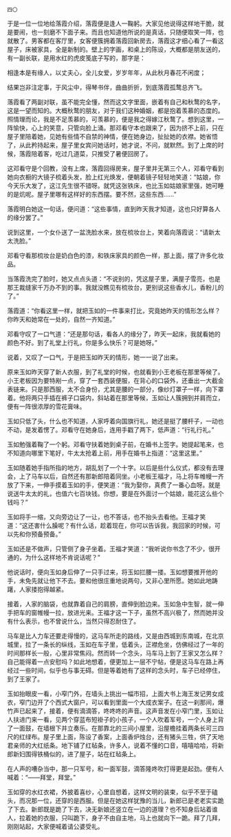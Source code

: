     四〇 

   于是一位一位地给落霞介绍，落霞便是逢人一鞠躬。大家见他说得这样地干脆，就是要闹，也一刻磨不下面子来。而且也知道他所说的是真话，只随便取笑一阵，也就散了。男客都在客厅里，女客便簇拥着落霞回新房去，落霞这才细心看了一看这屋子，床被家具，全是新制的。壁上的字画，和桌上的陈设，大概都是朋友送的，有一副长联，是用水红的虎皮笺底子写的，那字是：

   相逢本是有缘人，以丈夫心，全儿女爱，岁岁年年，从此秋月春花不闲度；

   结果岂非注定事，于风尘中，得琴书伴，曲曲折折，到底落霞孤鹜总齐飞。

   落霞看了两副对联，虽不能完全懂，然而这文字里面，嵌着有自己和秋鹜的名字，这是一望而知的。大概秋鹜的朋友，对于我们这种婚姻，都是抱着羡慕的态度的。照情理而论，我是不足羡慕的，可羡慕的，便是我之得嫁江秋鹜了。想到这里，一阵愉快，心上的笑意，只管向脸上涌。那邓看守本也跟来了，因为挤不上前，只在屋子里陪着她，见她有些情不自禁的神情，便在她身边，扯扯她的衣襟。她省悟了，从此矜持起来，屋子里女宾问她话时，她才说，不问，就默然。到了上席的时候，落霞陪着客，吃过几道菜，只推受了暑便回房了。

   这邓看守是个回教，没有上席，落霞回得房来，屋子里并无第三个人，邓看守看到她向衣橱的大镜子梳着头发，脸上红光焕发，便朝着镜子轻轻地笑道：“姑娘，你今天乐大发了，这江先生很不错呀。就凭这张铁床，也比玉如姑娘家里强，她可睡的是炕呢。屋子里哪有这样好的东西摆。要不然，这些东西……”

   落霞明白她这一句话，便问道：“这些事情，直到昨天我才知道，这也只好算各人的缘分罢了。”

   说到这里，一个女仆送了一盆洗脸水来，放在梳妆台上，笑着向落霞说：“请新太太洗脸。”

   邓看守看那梳妆台是奶白色的漆，和铁床家具的颜色一样，那上面，摆了许多化妆品。

   当落霞洗完了脸时，她又点点头道：“不说别的，凭这屋子里，满屋子雪亮，也是那王裁缝家千万办不到的事。我就没瞧见有梳妆台，更别说这些香水儿，香粉儿的了。”

   落霞道：“你看这里一样，就把玉如的一件事来打比，究竟她昨天的情形怎么样？你昨天和她常在一处的，自然一齐知道。”

   邓看守叹了一口气道：“还是那句话，看各人的缘分了，昨天一起床，我就看她的颜色不好。到了礼堂上行礼，你是多么快乐？可是她呀。”

   说着，又叹了一口气，于是把玉如昨天的情形，她一一说了出来。

   原来玉如昨天穿了新人衣服，到了礼堂的时候，也就看到小王老板在那里等候了。小王老板因为要特剐一点，穿了一套西装便服，在背心的口袋外，还垂出一大截金表链来。只是那西服，太不合身份，尤其是腰的一部分，像纱灯罩子一样，向下罩着。他将两只手插在裤子口袋内，斜站着在那里等候，玉如让人簇拥到并肩而立，便有一阵很浓厚的雪花膏味。

   玉如只低了头，什么也不知道，人家呼着向国旗行礼，她还是挺了腰杆子，一动也不动，是发着愣了。邓看守在她身后，连用手戳了两下，低声道：“行礼行礼。”

   玉如勉强着鞠了一个躬。邓看守扶着她到桌子前，在婚书上签字。她提起笔来，也不知道向哪里下笔好，牛太太抢着上前，用手在婚书上指道：“这里这里。”

   玉如随着她手指所指的地方，胡乱划了一个十字。以后是些什么仪式，都没有去理会，上了马车以后，自然还有那新郎陪着同坐。小老板王福才，马上将车帷幔一齐放了下来，一伸手摸着玉如的手，便笑道：“我为娶你，真费了一番心血呀。就是说送牛太太的礼，也值六七百块钱。你想，要是在外面讨一个姑娘，能花这么些个钱吗？”

   玉如将手一缩，又向旁边让了一让，也不答话，也不抬头去看他。王福才笑道：“这还害什么臊呢？有什么话，趁着现在，你可以告诉我，我回家的时候，可以先和你预备预备。”

   玉如还是不做声，只管侧了身子坐着。王福才笑道：“我听说你书念了不少，很开通的，为什么这样地不肯说话呢？”

   他说话时，便向玉如身后伸了一只手过来，将玉如拦腰一搂。玉如想要推开他的手，未免先就让他下不去。要和他很庄重地说两句，又非心里所愿。她如此地踌躇，人家搂抱得越紧。

   接着，人家的脑袋，也就靠着自己的肩膀，直伸到脸边来。玉如急中生智，就一伸手把车的窗帷幔一拉，放进光来。王福才这一下子，虽然不高兴极了，然而她并没有什么表示，也不曾说什么，当然只得忍耐住了。

   马车是比人力车还要走得慢的，这马车所走的路线，又是由西城到东南城，在北京城里，拉了一条长的纵线，玉如在车子里，低着头，正襟危坐，仿佛经过了一年的时间那样长一般，心里非常焦闷。然而转一个念头，马车马上到了王家又怎么样？自己能得着一点安慰吗？如此地想着，便更加上一层不宁帖，便是这马车在路上再经过一些时间，似乎也与事无碍。但是等着她有了这样的念头时，车子已经停住，到了王家了。

   玉如抬眼皮一看，小窄门外，在墙头上挑出一幅市招，上面大书上海王发记男女成衣，窄门边开了个西式大窗户，可以看到里面一个大成衣案子。在这一刹那间，爆竹声已起来了，接着，便有滴滴答，咚咚咚的声音。这声音发在小窄门里，玉如让人扶进门来一看，见两个穿蓝布短褂子的小孩子，一个人吹着军号，一个人身上背了一面鼓，在墙根下并立奏乐。在那靠北的三间小屋里，沿屋檐挂着两条长可三四尺的红绿布。屋子里上面，陈设了香案，上面香炉烛台，还有猪头三牲，供了天地君亲师的大红纸条。地下铺了红毡条，许多人，说着不懂的口音，嘻嘻哈哈，将新郎新妇围得铁桶似的，进了屋子，站在红毡条上。

   在人声的嘈杂当中，那一只军号，和一面军鼓，滴答隆咚吹打得更是起劲。便有人喊着：“——拜堂，拜堂。”

   玉如穿的水红衣裙，外披着喜纱，心里自想着，这样文明的装束，似乎不至于磕头，而况那一位，还穿的是西服。但是在她这样犹豫的当儿，新郎已是老老实实跪了下去。新郎既是跪了下去，决无新娘还竖立在一边的道理？也不知身后站着谁人，拉着她的衣服，只叫跪下，身子不由自主地，马上也就向下一跪。拜了几拜，刚刚站起，大家便喊着请公婆受礼。

